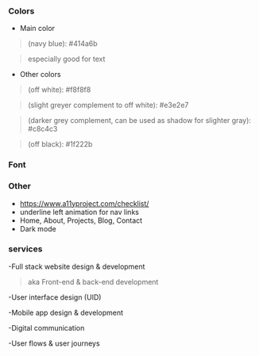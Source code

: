 ### Colors
- Main color 
>(navy blue): #414a6b

> especially good for text

- Other colors
> (off white): #f8f8f8

> (slight greyer complement to off white): #e3e2e7

> (darker grey complement, can be used as shadow for slighter gray): #c8c4c3 

> (off black): #1f222b

### Font

### Other
- https://www.a11yproject.com/checklist/
- underline left animation for nav links
- Home, About, Projects, Blog, Contact
- Dark mode

### services
-Full stack website design &amp; development
> aka Front-end &amp; back-end development

-User interface design (UID)

-Mobile app design &amp; development

-Digital communication 

-User flows &amp; user journeys

